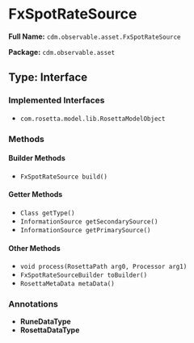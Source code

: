 # FxSpotRateSource

**Full Name:** `cdm.observable.asset.FxSpotRateSource`

**Package:** `cdm.observable.asset`

## Type: Interface

### Implemented Interfaces

- `com.rosetta.model.lib.RosettaModelObject`

### Methods

#### Builder Methods

- `FxSpotRateSource build()`

#### Getter Methods

- `Class getType()`
- `InformationSource getSecondarySource()`
- `InformationSource getPrimarySource()`

#### Other Methods

- `void process(RosettaPath arg0, Processor arg1)`
- `FxSpotRateSourceBuilder toBuilder()`
- `RosettaMetaData metaData()`

### Annotations

- **RuneDataType**
- **RosettaDataType**

